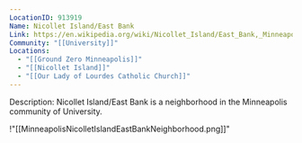 ```yaml
---
LocationID: 913919
Name: Nicollet Island/East Bank
Link: https://en.wikipedia.org/wiki/Nicollet_Island/East_Bank,_Minneapolis
Community: "[[University]]"
Locations:
  - "[[Ground Zero Minneapolis]]"
  - "[[Nicollet Island]]"
  - "[[Our Lady of Lourdes Catholic Church]]"
---
```


Description:
Nicollet Island/East Bank is a neighborhood in the Minneapolis community of University.

!"[[MinneapolisNicolletIslandEastBankNeighborhood.png]]"